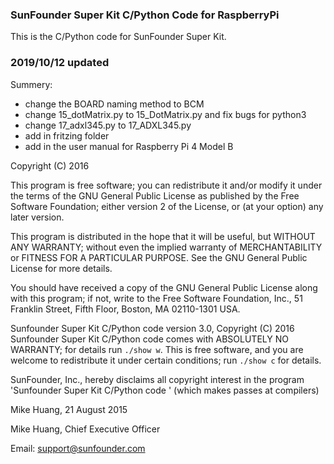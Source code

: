 ### SunFounder Super Kit C/Python Code for RaspberryPi
This is the C/Python code for SunFounder Super Kit.

### 2019/10/12 updated
Summery:

- change the BOARD naming method to BCM
- change 15_dotMatrix.py to 15_DotMatrix.py and fix bugs for python3
- change 17_adxl345.py to 17_ADXL345.py
- add in fritzing folder
- add in the user manual for Raspberry Pi 4 Model B

Copyright (C) 2016

This program is free software; you can redistribute it and/or modify
it under the terms of the GNU General Public License as published by
the Free Software Foundation; either version 2 of the License, or
(at your option) any later version.

This program is distributed in the hope that it will be useful,
but WITHOUT ANY WARRANTY; without even the implied warranty of
MERCHANTABILITY or FITNESS FOR A PARTICULAR PURPOSE. See the
GNU General Public License for more details.

You should have received a copy of the GNU General Public License along
with this program; if not, write to the Free Software Foundation, Inc.,
51 Franklin Street, Fifth Floor, Boston, MA 02110-1301 USA.

Sunfounder Super Kit C/Python code version 3.0, Copyright (C) 2016
Sunfounder Super Kit C/Python code comes with ABSOLUTELY NO WARRANTY; for details run  `./show w`.
This is free software, and you are welcome to redistribute it
under certain conditions; run `./show c` for details.

SunFounder, Inc., hereby disclaims all copyright interest in the program
'Sunfounder Super Kit C/Python code ' (which makes passes at compilers)

Mike Huang, 21 August 2015

Mike Huang, Chief Executive Officer

Email: support@sunfounder.com
